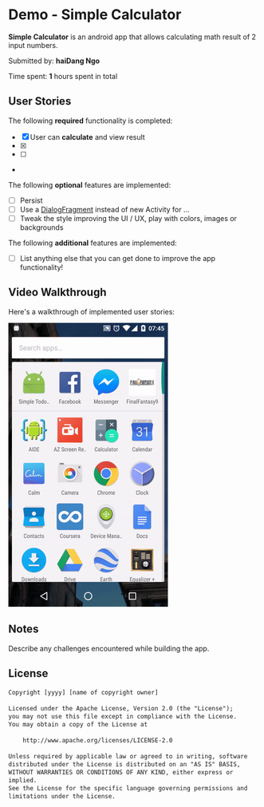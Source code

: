 # Demo - **Simple Calculator**

**Simple Calculator** is an android app that allows calculating math result of 2 input numbers.

Submitted by: **haiDang Ngo**

Time spent: **1** hours spent in total

## User Stories

The following **required** functionality is completed:

* [x] User can **calculate** and view result
* [x] 
* [ ]
* 

The following **optional** features are implemented:

* [ ] Persist 
* [ ] Use a [DialogFragment](http://guides.codepath.com/android/Using-DialogFragment) instead of new Activity for ...
* [ ] Tweak the style improving the UI / UX, play with colors, images or backgrounds

The following **additional** features are implemented:

* [ ] List anything else that you can get done to improve the app functionality!

## Video Walkthrough 

Here's a walkthrough of implemented user stories:



<img src='https://github.com/tiger30/demoTodoListApp/blob/master/images/demo.gif' title='Video Walkthrough' width='' alt='Video Walkthrough' />


## Notes

Describe any challenges encountered while building the app.

## License

    Copyright [yyyy] [name of copyright owner]

    Licensed under the Apache License, Version 2.0 (the "License");
    you may not use this file except in compliance with the License.
    You may obtain a copy of the License at

        http://www.apache.org/licenses/LICENSE-2.0

    Unless required by applicable law or agreed to in writing, software
    distributed under the License is distributed on an "AS IS" BASIS,
    WITHOUT WARRANTIES OR CONDITIONS OF ANY KIND, either express or implied.
    See the License for the specific language governing permissions and
    limitations under the License.

